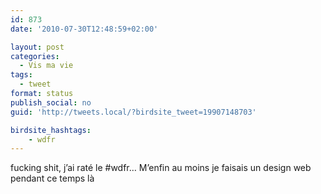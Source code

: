 ```yaml
---
id: 873
date: '2010-07-30T12:48:59+02:00'

layout: post
categories:
  - Vis ma vie
tags:
  - tweet
format: status
publish_social: no
guid: 'http://tweets.local/?birdsite_tweet=19907148703'

birdsite_hashtags:
    - wdfr
---
```


fucking shit, j’ai raté le #wdfr… M’enfin au moins je faisais un design web pendant ce temps là